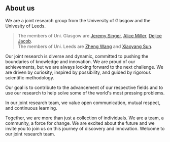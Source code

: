 ## About us

We are a joint research group from the University of Glasgow and the Univesity of Leeds. 
> The members of Uni. Glasgow are [Jeremy Singer](https://www.dcs.gla.ac.uk/~jsinger/), [Alice Miller](https://www.dcs.gla.ac.uk/~alice/), [Dejice Jacob](https://www.dcs.gla.ac.uk/~jacobd/).   
> The members of Uni. Leeds are [Zheng Wang](https://zwang4.github.io/) and [Xiaoyang Sun](https://xshaun.github.io/).

Our joint research is diverse and dynamic, committed to pushing the boundaries of knowledge and innovation. 
We are proud of our achievements, but we are always looking forward to the next challenge. 
We are driven by curiosity, inspired by possibility, and guided by rigorous scientific methodology. 

Our goal is to contribute to the advancement of our respective fields and to use our research to help solve some of the world's most pressing problems.

In our joint research team, we value open communication, mutual respect, and continuous learning. 

Together, we are more than just a collection of individuals. 
We are a team, a community, a force for change. 
We are excited about the future and we invite you to join us on this journey of discovery and innovation. 
Welcome to our joint research team.
